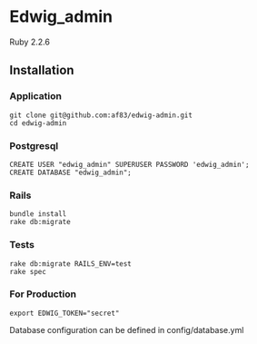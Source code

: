 # Edwig_admin

Ruby 2.2.6

## Installation

### Application

```
git clone git@github.com:af83/edwig-admin.git
cd edwig-admin
```

### Postgresql
   
```
CREATE USER "edwig_admin" SUPERUSER PASSWORD 'edwig_admin';
CREATE DATABASE "edwig_admin";
```

### Rails

```
bundle install
rake db:migrate
```

### Tests

```
rake db:migrate RAILS_ENV=test
rake spec
```

### For Production

```
export EDWIG_TOKEN="secret" 

```

Database configuration can be defined in config/database.yml
